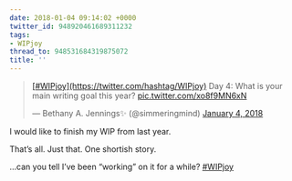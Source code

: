```yaml
---
date: 2018-01-04 09:14:02 +0000
twitter_id: 948920461689311232
tags:
- WIPjoy
thread_to: 948531684319875072
title: ''
---
```


<blockquote class="twitter-tweet"><p lang="en" dir="ltr"><a href="https://twitter.com/hashtag/WIPjoy?src=hash&amp;ref_src=twsrc%5Etfw">[#WIPjoy](https://twitter.com/hashtag/WIPjoy)</a> Day 4: What is your main writing goal this year? <a href="https://t.co/xo8f9MN6xN">pic.twitter.com/xo8f9MN6xN</a></p>&mdash; Bethany A. Jennings✨ (@simmeringmind) <a href="https://twitter.com/simmeringmind/status/948902167909421056?ref_src=twsrc%5Etfw">January 4, 2018</a></blockquote>
<script async src="https://platform.twitter.com/widgets.js" charset="utf-8"></script>

I would like to finish my WIP from last year.

That’s all. Just that. One shortish story.

…can you tell I’ve been “working” on it for a while?
[#WIPjoy](https://twitter.com/hashtag/WIPjoy)
